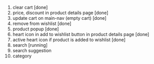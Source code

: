 
1. clear cart [done]
2. price, discount in product details page [done]
3. update cart on main-nav (empty cart) [done]
4. remove from wishlist [done]
5. product popup [done]
6. heart icon in add to wishlist button in product details page [done]
7. active heart icon if product is added to wishlist [done]
8. search [running]
9. search suggestion
10. category

